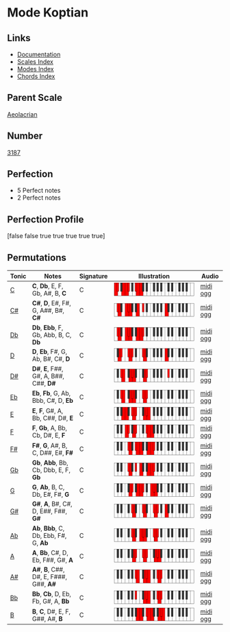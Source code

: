 # Mode Koptian

## Links

- [Documentation](index.md)
- [Scales Index](Scales.md)
- [Modes Index](Modes.md)
- [Chords Index](Chords.md)

## Parent Scale

[Aeolacrian](ScaleAeolacrian.md)

## Number

[3187](https://ianring.com/musictheory/scales/3187)

## Perfection

- 5 Perfect notes
- 2 Perfect notes

## Perfection Profile

[false false true true true true true]

## Permutations

| Tonic | Notes | Signature | Illustration | Audio |
|-------|-------|-----------|--------------|-------|
| [C](ModeCNaturalKoptian.md) | **C**, **Db**, E, F, Gb, A#, B, **C** | C | ![CNaturalKoptian](ModeCNaturalKoptian.png) | [midi](ModeCNaturalKoptian.mid) [ogg](ModeCNaturalKoptian.ogg) |
| [C#](ModeCSharpKoptian.md) | **C#**, **D**, E#, F#, G, A##, B#, **C#** | C | ![CSharpKoptian](ModeCSharpKoptian.png) | [midi](ModeCSharpKoptian.mid) [ogg](ModeCSharpKoptian.ogg) |
| [Db](ModeDFlatKoptian.md) | **Db**, **Ebb**, F, Gb, Abb, B, C, **Db** | C | ![DFlatKoptian](ModeDFlatKoptian.png) | [midi](ModeDFlatKoptian.mid) [ogg](ModeDFlatKoptian.ogg) |
| [D](ModeDNaturalKoptian.md) | **D**, **Eb**, F#, G, Ab, B#, C#, **D** | C | ![DNaturalKoptian](ModeDNaturalKoptian.png) | [midi](ModeDNaturalKoptian.mid) [ogg](ModeDNaturalKoptian.ogg) |
| [D#](ModeDSharpKoptian.md) | **D#**, **E**, F##, G#, A, B##, C##, **D#** | C | ![DSharpKoptian](ModeDSharpKoptian.png) | [midi](ModeDSharpKoptian.mid) [ogg](ModeDSharpKoptian.ogg) |
| [Eb](ModeEFlatKoptian.md) | **Eb**, **Fb**, G, Ab, Bbb, C#, D, **Eb** | C | ![EFlatKoptian](ModeEFlatKoptian.png) | [midi](ModeEFlatKoptian.mid) [ogg](ModeEFlatKoptian.ogg) |
| [E](ModeENaturalKoptian.md) | **E**, **F**, G#, A, Bb, C##, D#, **E** | C | ![ENaturalKoptian](ModeENaturalKoptian.png) | [midi](ModeENaturalKoptian.mid) [ogg](ModeENaturalKoptian.ogg) |
| [F](ModeFNaturalKoptian.md) | **F**, **Gb**, A, Bb, Cb, D#, E, **F** | C | ![FNaturalKoptian](ModeFNaturalKoptian.png) | [midi](ModeFNaturalKoptian.mid) [ogg](ModeFNaturalKoptian.ogg) |
| [F#](ModeFSharpKoptian.md) | **F#**, **G**, A#, B, C, D##, E#, **F#** | C | ![FSharpKoptian](ModeFSharpKoptian.png) | [midi](ModeFSharpKoptian.mid) [ogg](ModeFSharpKoptian.ogg) |
| [Gb](ModeGFlatKoptian.md) | **Gb**, **Abb**, Bb, Cb, Dbb, E, F, **Gb** | C | ![GFlatKoptian](ModeGFlatKoptian.png) | [midi](ModeGFlatKoptian.mid) [ogg](ModeGFlatKoptian.ogg) |
| [G](ModeGNaturalKoptian.md) | **G**, **Ab**, B, C, Db, E#, F#, **G** | C | ![GNaturalKoptian](ModeGNaturalKoptian.png) | [midi](ModeGNaturalKoptian.mid) [ogg](ModeGNaturalKoptian.ogg) |
| [G#](ModeGSharpKoptian.md) | **G#**, **A**, B#, C#, D, E##, F##, **G#** | C | ![GSharpKoptian](ModeGSharpKoptian.png) | [midi](ModeGSharpKoptian.mid) [ogg](ModeGSharpKoptian.ogg) |
| [Ab](ModeAFlatKoptian.md) | **Ab**, **Bbb**, C, Db, Ebb, F#, G, **Ab** | C | ![AFlatKoptian](ModeAFlatKoptian.png) | [midi](ModeAFlatKoptian.mid) [ogg](ModeAFlatKoptian.ogg) |
| [A](ModeANaturalKoptian.md) | **A**, **Bb**, C#, D, Eb, F##, G#, **A** | C | ![ANaturalKoptian](ModeANaturalKoptian.png) | [midi](ModeANaturalKoptian.mid) [ogg](ModeANaturalKoptian.ogg) |
| [A#](ModeASharpKoptian.md) | **A#**, **B**, C##, D#, E, F###, G##, **A#** | C | ![ASharpKoptian](ModeASharpKoptian.png) | [midi](ModeASharpKoptian.mid) [ogg](ModeASharpKoptian.ogg) |
| [Bb](ModeBFlatKoptian.md) | **Bb**, **Cb**, D, Eb, Fb, G#, A, **Bb** | C | ![BFlatKoptian](ModeBFlatKoptian.png) | [midi](ModeBFlatKoptian.mid) [ogg](ModeBFlatKoptian.ogg) |
| [B](ModeBNaturalKoptian.md) | **B**, **C**, D#, E, F, G##, A#, **B** | C | ![BNaturalKoptian](ModeBNaturalKoptian.png) | [midi](ModeBNaturalKoptian.mid) [ogg](ModeBNaturalKoptian.ogg) |
